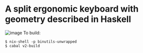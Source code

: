 # A split ergonomic keyboard with geometry described in Haskell

![image](https://user-images.githubusercontent.com/33742833/100955271-36b5bd00-34e4-11eb-83db-5ba804a9266d.png)
To build:
```ShellSession
$ nix-shell -p binutils-unwrapped
$ cabal v2-build
```
